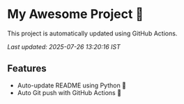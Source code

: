 # My Awesome Project 🚀

This project is automatically updated using GitHub Actions.

_Last updated: 2025-07-26 13:20:16 IST_

## Features
- Auto-update README using Python 🐍
- Auto Git push with GitHub Actions 🤖
